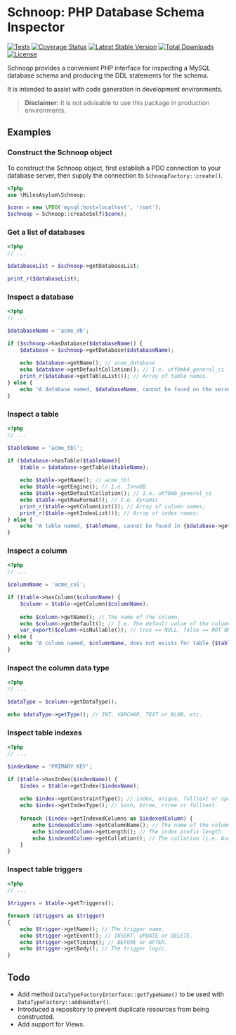 # Schnoop: PHP Database Schema Inspector

[![Tests](https://github.com/courtney-miles/schnoop/actions/workflows/tests.yml/badge.svg)](https://github.com/courtney-miles/schnoop/actions/workflows/tests.yml) [![Coverage Status](https://coveralls.io/repos/github/courtney-miles/schnoop/badge.svg?branch=master)](https://coveralls.io/github/courtney-miles/schnoop?branch=master) [![Latest Stable Version](https://poser.pugx.org/milesasylum/schnoop/v/stable)](https://packagist.org/packages/milesasylum/schnoop) [![Total Downloads](https://poser.pugx.org/milesasylum/schnoop/downloads)](https://packagist.org/packages/milesasylum/schnoop) [![License](https://poser.pugx.org/milesasylum/schnoop/license)](https://packagist.org/packages/milesasylum/schnoop)

Schnoop provides a convenient PHP interface for inspecting a MySQL database schema and producing the DDL statements for the schema.

It is intended to assist with code generation in development environments.

> **Disclaimer:** It is not advisable to use this package in production environments.

## Examples

### Construct the Schnoop object

To construct the Schnoop object, first establish a PDO connection to your database server, then supply the connection to `SchnoopFactory::create()`.

```php
<?php
use \MilesAsylum\Schnoop;

$conn = new \PDO('mysql:host=localhost', 'root');
$schnoop = Schnoop::createSelf($conn);
```

### Get a list of databases

```php
<?php
// ...

$databaseList = $schnoop->getDatabaseList;

print_r($databaseList);
```

### Inspect a database

```php
<?php
// ...

$databaseName = 'acme_db';

if ($schnoop->hasDatabase($databaseName)) {
    $database = $schnoop->getDatabase($databaseName);
    
    echo $database->getName(); // acme_database
    echo $database->getDefaultCollation(); // I.e. utf8mb4_general_ci
    print_r($database->getTableList()); // Array of table names.
} else {
    echo "A database named, $databaseName, cannot be found on the server.";
}
```

### Inspect a table

```php
<?php
// ...

$tableName = 'acme_tbl';

if ($database->hasTable($tableName){
    $table = $database->getTable($tableName);
    
    echo $table->getName(); // acme_tbl
    echo $table->getEngine(); // I.e. InnoDB
    echo $table->getDefaultCollation(); // I.e. utf8mb_general_ci
    echo $table->getRowFormat(); // I.e. dynamic
    print_r($table->getColumnList()); // Array of column names;
    print_r($table->getIndexList()); // Array of index names;
} else {
    echo "A table named, $tableName, cannot be found in {$database->getName()}";
}
```

### Inspect a column

```php
<?php
// ...

$columnName = 'acme_col';

if ($table->hasColumn($columnName) {
    $column = $table->getColumn($columnName);
    
    echo $column->getName(); // The name of the column.
    echo $column->getDefault(); // I.e. The default value of the column.
    var_export($column->isNullable()); // true == NULL, false == NOT NULL.
} else {
    echo "A column named, $columnName, does not exists for table {$table->getName()}.";
}
```

### Inspect the column data type

```php
<?php
// ...

$dataType = $column->getDataType();

echo $dataType->getType(); // INT, VARCHAR, TEXT or BLOB, etc.
```

### Inspect table indexes

```php
<?php
// ...

$indexName = 'PRIMARY KEY';

if ($table->hasIndex($indexName)) {
    $index = $table->getIndex($indexName);
    
    echo $index->getConstraintType(); // index, unique, fulltext or spatial.
    echo $index->getIndexType(); // hash, btree, rtree or fulltext.
    
    foreach ($index->getIndexedColumns as $indexedColumn) {
        echo $indexedColumn->getColumnName(); // The name of the column in the index.
        echo $indexedColumn->getLength(); // The index prefix length.
        echo $indexedColumn->getCollation(); // The collation (i.e. Asc) of the index on the column.
    }
}
```

### Inspect table triggers
```php
<?php
// ...

$triggers = $table->getTriggers();

foreach ($triggers as $trigger)
{
    echo $trigger->getName(); // The trigger name.
    echo $trigger->getEvent(); // INSERT, UPDATE or DELETE.
    echo $trigger->getTiming(); // BEFORE or AFTER.
    echo $trigger->getBody(); // The trigger logic.     
}

````

## Todo

* Add method `DataTypeFactoryInterface::getTypeName()` to be used with `DataTypeFactory::addHandler()`.
* Introduced a repository to prevent duplicate resources from being constructed.
* Add support for Views.
